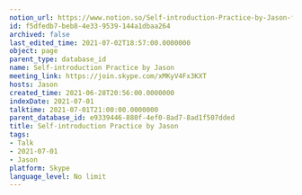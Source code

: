 ```yaml
---
notion_url: https://www.notion.so/Self-introduction-Practice-by-Jason-f5dfedb7beb84e339539144a1dbaa264
id: f5dfedb7-beb8-4e33-9539-144a1dbaa264
archived: false
last_edited_time: 2021-07-02T18:57:00.0000000
object: page
parent_type: database_id
name: Self-introduction Practice by Jason
meeting_link: https://join.skype.com/xMKyV4Fx3KXT
hosts: Jason
created_time: 2021-06-28T20:56:00.0000000
indexDate: 2021-07-01
talktime: 2021-07-01T21:00:00.0000000
parent_database_id: e9339446-880f-4ef0-8ad7-8ad1f507dded
title: Self-introduction Practice by Jason
tags:
- Talk
- 2021-07-01
- Jason
platform: Skype
language_level: No limit
---
```







